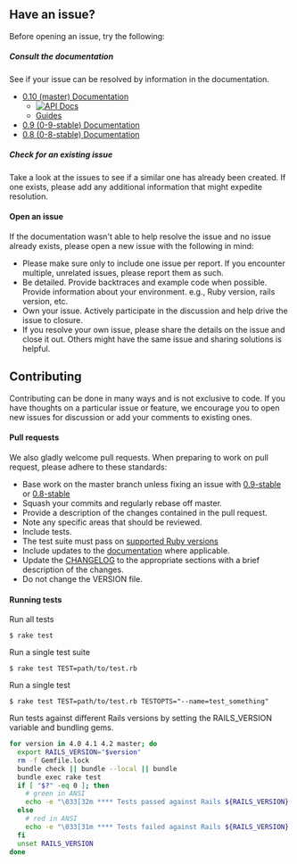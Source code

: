## Have an issue?

Before opening an issue, try the following:

##### Consult the documentation

See if your issue can be resolved by information in the documentation.

- [0.10 (master) Documentation](https://github.com/rails-api/active_model_serializers/tree/master/docs)
  - [![API Docs](http://img.shields.io/badge/yard-docs-blue.svg)](http://www.rubydoc.info/github/rails-api/active_model_serializers/v0.10.0.rc5)
  - [Guides](docs)
- [0.9 (0-9-stable) Documentation](https://github.com/rails-api/active_model_serializers/tree/0-9-stable)
- [0.8 (0-8-stable) Documentation](https://github.com/rails-api/active_model_serializers/tree/0-8-stable)

##### Check for an existing issue

Take a look at the issues to see if a similar one has already been created. If
one exists, please add any additional information that might expedite
resolution.

#### Open an issue

If the documentation wasn't able to help resolve the issue and no issue already
exists, please open a new issue with the following in mind:

- Please make sure only to include one issue per report. If you encounter
  multiple, unrelated issues, please report them as such.
- Be detailed. Provide backtraces and example code when possible. Provide
  information about your environment. e.g., Ruby version, rails version, etc.
- Own your issue. Actively participate in the discussion and help drive the
  issue to closure.
- If you resolve your own issue, please share the details on the issue and close
  it out. Others might have the same issue and sharing solutions is helpful.

## Contributing

Contributing can be done in many ways and is not exclusive to code. If you have
thoughts on a particular issue or feature, we encourage you to open new issues
for discussion or add your comments to existing ones.

#### Pull requests

We also gladly welcome pull requests. When preparing to work on pull request,
please adhere to these standards:

- Base work on the master branch unless fixing an issue with
  [0.9-stable](https://github.com/rails-api/active_model_serializers/tree/0-9-stable)
  or
  [0.8-stable](https://github.com/rails-api/active_model_serializers/tree/0-8-stable)
- Squash your commits and regularly rebase off master.
- Provide a description of the changes contained in the pull request.
- Note any specific areas that should be reviewed.
- Include tests.
- The test suite must pass on [supported Ruby versions](.travis.yml)
- Include updates to the [documentation](https://github.com/rails-api/active_model_serializers/tree/master/docs)
  where applicable.
- Update the
  [CHANGELOG](https://github.com/rails-api/active_model_serializers/blob/master/CHANGELOG.md)
  to the appropriate sections with a brief description of the changes.
- Do not change the VERSION file.

#### Running tests

Run all tests

`$ rake test`

Run a single test suite

`$ rake test TEST=path/to/test.rb`

Run a single test

`$ rake test TEST=path/to/test.rb TESTOPTS="--name=test_something"`

Run tests against different Rails versions by setting the RAILS_VERSION variable
and bundling gems.

```bash
for version in 4.0 4.1 4.2 master; do
  export RAILS_VERSION="$version"
  rm -f Gemfile.lock
  bundle check || bundle --local || bundle
  bundle exec rake test
  if [ "$?" -eq 0 ]; then
    # green in ANSI
    echo -e "\033[32m **** Tests passed against Rails ${RAILS_VERSION} **** \033[0m"
  else
    # red in ANSI
    echo -e "\033[31m **** Tests failed against Rails ${RAILS_VERSION} **** \033[0m"
  fi
  unset RAILS_VERSION
done
```

